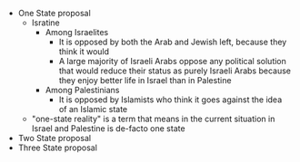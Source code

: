 - One State proposal
	- Isratine
		- Among Israelites
			- It is opposed by both the Arab and Jewish left, because they think it would 
			- A large majority of Israeli Arabs oppose any political solution that would reduce their status as purely Israeli Arabs because they enjoy better life in Israel than in Palestine
		- Among Palestinians
			- It is opposed by Islamists who think it goes against the idea of an Islamic state
	- "one-state reality" is a term that means in the current situation in Israel and Palestine is de-facto one state 
- Two State proposal
- Three State proposal